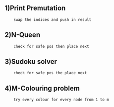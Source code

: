 ## 1)Print Premutation
        swap the indices and push in result

## 2)N-Queen
        check for safe pos then place next

## 3)Sudoku solver
        check for safe pos the place next

## 4)M-Colouring problem
        try every colour for every node from 1 to m
        